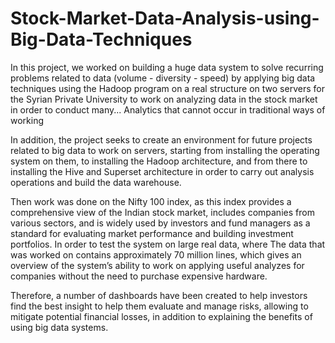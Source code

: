 # Stock-Market-Data-Analysis-using-Big-Data-Techniques
In this project, we worked on building a huge data system to solve recurring problems related to data (volume - diversity - speed) by applying big data techniques using the Hadoop program on a real structure on two servers for the Syrian Private University to work on analyzing data in the stock market in order to conduct many... Analytics that cannot occur in traditional ways of working

In addition, the project seeks to create an environment for future projects related to big data to work on servers, starting from installing the operating system on them, to installing the Hadoop architecture, and from there to installing the Hive and Superset architecture in order to carry out analysis operations and build the data warehouse.

Then work was done on the Nifty 100 index, as this index provides a comprehensive view of the Indian stock market, includes companies from various sectors, and is widely used by investors and fund managers as a standard for evaluating market performance and building investment portfolios. In order to test the system on large real data, where The data that was worked on contains approximately 70 million lines, which gives an overview of the system’s ability to work on applying useful analyzes for companies without the need to purchase expensive hardware.

Therefore, a number of dashboards have been created to help investors find the best insight to help them evaluate and manage risks, allowing to mitigate potential financial losses, in addition to explaining the benefits of using big data systems.
